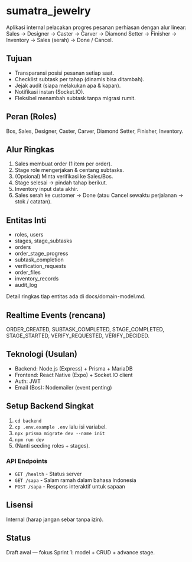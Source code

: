 # sumatra_jewelry

Aplikasi internal pelacakan progres pesanan perhiasan dengan alur linear:
Sales → Designer → Caster → Carver → Diamond Setter → Finisher → Inventory → Sales (serah) → Done / Cancel.

## Tujuan
- Transparansi posisi pesanan setiap saat.
- Checklist subtask per tahap (dinamis bisa ditambah).
- Jejak audit (siapa melakukan apa & kapan).
- Notifikasi instan (Socket.IO).
- Fleksibel menambah subtask tanpa migrasi rumit.

## Peran (Roles)
Bos, Sales, Designer, Caster, Carver, Diamond Setter, Finisher, Inventory.

## Alur Ringkas
1. Sales membuat order (1 item per order).
2. Stage role mengerjakan & centang subtasks.
3. (Opsional) Minta verifikasi ke Sales/Bos.
4. Stage selesai → pindah tahap berikut.
5. Inventory input data akhir.
6. Sales serah ke customer → Done (atau Cancel sewaktu perjalanan → stok / catatan).

## Entitas Inti
- roles, users
- stages, stage_subtasks
- orders
- order_stage_progress
- subtask_completion
- verification_requests
- order_files
- inventory_records
- audit_log

Detail ringkas tiap entitas ada di docs/domain-model.md.

## Realtime Events (rencana)
ORDER_CREATED, SUBTASK_COMPLETED, STAGE_COMPLETED, STAGE_STARTED, VERIFY_REQUESTED, VERIFY_DECIDED.

## Teknologi (Usulan)
- Backend: Node.js (Express) + Prisma + MariaDB
- Frontend: React Native (Expo) + Socket.IO client
- Auth: JWT
- Email (Bos): Nodemailer (event penting)

## Setup Backend Singkat
1. `cd backend`
2. `cp .env.example .env` lalu isi variabel.
3. `npx prisma migrate dev --name init`
4. `npm run dev`
5. (Nanti seeding roles + stages).

### API Endpoints
- `GET /health` - Status server
- `GET /sapa` - Salam ramah dalam bahasa Indonesia
- `POST /sapa` - Respons interaktif untuk sapaan

## Lisensi
Internal (harap jangan sebar tanpa izin).

## Status
Draft awal — fokus Sprint 1: model + CRUD + advance stage.